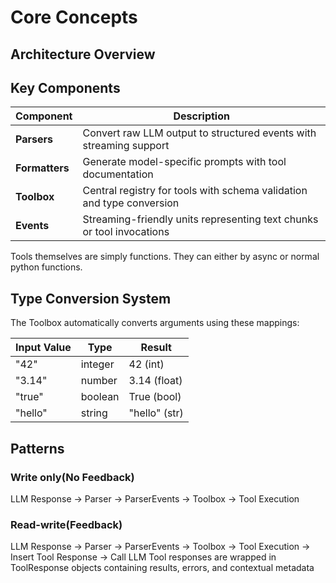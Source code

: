 # Core Concepts

## Architecture Overview

## Key Components

| Component       | Description                                                                 |
|-----------------|-----------------------------------------------------------------------------|
| **Parsers**     | Convert raw LLM output to structured events with streaming support         |
| **Formatters**  | Generate model-specific prompts with tool documentation                    |
| **Toolbox**     | Central registry for tools with schema validation and type conversion      |
| **Events**      | Streaming-friendly units representing text chunks or tool invocations      |

Tools themselves are simply functions. They can either by async or normal python functions.

## Type Conversion System

The Toolbox automatically converts arguments using these mappings:

| Input Value | Type      | Result          |
|-------------|-----------|-----------------|
| "42"        | integer   | 42 (int)        |
| "3.14"      | number    | 3.14 (float)    |
| "true"      | boolean   | True (bool)     |
| "hello"     | string    | "hello" (str)   |

## Patterns

### Write only(No Feedback)
LLM Response → Parser → ParserEvents → Toolbox → Tool Execution

### Read-write(Feedback)
LLM Response → Parser → ParserEvents → Toolbox → Tool Execution → Insert Tool Response → Call LLM
Tool responses are wrapped in ToolResponse objects containing results, errors, and contextual metadata